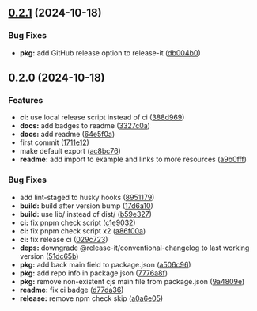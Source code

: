 ## [0.2.1](https://github.com/WhistlingZephyr/hono-discord-verify/compare/v0.2.0...v0.2.1) (2024-10-18)

### Bug Fixes

-   **pkg:** add GitHub release option to release-it ([db004b0](https://github.com/WhistlingZephyr/hono-discord-verify/commit/db004b0b25a0ecbf7892a33f390801030676d4ac))

## 0.2.0 (2024-10-18)

### Features

-   **ci:** use local release script instead of ci ([388d969](https://github.com/WhistlingZephyr/hono-discord-verify/commit/388d969903cd7b92d577a39f7761ef5e57639b20))
-   **docs:** add badges to readme ([3327c0a](https://github.com/WhistlingZephyr/hono-discord-verify/commit/3327c0acacb58ba48de8393f63eb65996c997370))
-   **docs:** add readme ([64e5f0a](https://github.com/WhistlingZephyr/hono-discord-verify/commit/64e5f0af846814f505b94511dde748a3eb72dff8))
-   first commit ([1711e12](https://github.com/WhistlingZephyr/hono-discord-verify/commit/1711e12d8c4beeb7452c459c306b45e967b255b5))
-   make default export ([ac8bc76](https://github.com/WhistlingZephyr/hono-discord-verify/commit/ac8bc7616571fa8f95630a807d1876ad149eddf8))
-   **readme:** add import to example and links to more resources ([a9b0fff](https://github.com/WhistlingZephyr/hono-discord-verify/commit/a9b0fffd714f366b39baf4cc3f02783197018137))

### Bug Fixes

-   add lint-staged to husky hooks ([8951179](https://github.com/WhistlingZephyr/hono-discord-verify/commit/89511792747ef39d5686bc791dc06b5b2670db10))
-   **build:** build after version bump ([17d6a10](https://github.com/WhistlingZephyr/hono-discord-verify/commit/17d6a1060ac8b45cf26fd335f863ab374bdb1985))
-   **build:** use lib/ instead of dist/ ([b59e327](https://github.com/WhistlingZephyr/hono-discord-verify/commit/b59e3276b15b10f32177ab0d27c0291565da772d))
-   **ci:** fix pnpm check script ([c1e9032](https://github.com/WhistlingZephyr/hono-discord-verify/commit/c1e9032aa09db0e3bcd24c0537eb327d78188579))
-   **ci:** fix pnpm check script x2 ([a86f00a](https://github.com/WhistlingZephyr/hono-discord-verify/commit/a86f00a248348f02e7644bc22217f0b38f7c6132))
-   **ci:** fix release ci ([029c723](https://github.com/WhistlingZephyr/hono-discord-verify/commit/029c72340869865a1d1c35089f40c0513f4f6a6a))
-   **deps:** downgrade @release-it/conventional-changelog to last working version ([51dc65b](https://github.com/WhistlingZephyr/hono-discord-verify/commit/51dc65be490fc6138325cf09274ba30372908a6b))
-   **pkg:** add back main field to package.json ([a506c96](https://github.com/WhistlingZephyr/hono-discord-verify/commit/a506c96122fc2841ceb222d65f97fed414105f28))
-   **pkg:** add repo info in package.json ([7776a8f](https://github.com/WhistlingZephyr/hono-discord-verify/commit/7776a8fbaded70131128f4e668c221d9af216d43))
-   **pkg:** remove non-existent cjs main file from package.json ([9a4809e](https://github.com/WhistlingZephyr/hono-discord-verify/commit/9a4809e3344f371a02dd366d9e7db11578c8acdb))
-   **readme:** fix ci badge ([d77da36](https://github.com/WhistlingZephyr/hono-discord-verify/commit/d77da36daee20e09f7629c1e736ef2a4f5136540))
-   **release:** remove npm check skip ([a0a6e05](https://github.com/WhistlingZephyr/hono-discord-verify/commit/a0a6e0545fb603fe2539127619554ccae1b783c9))
